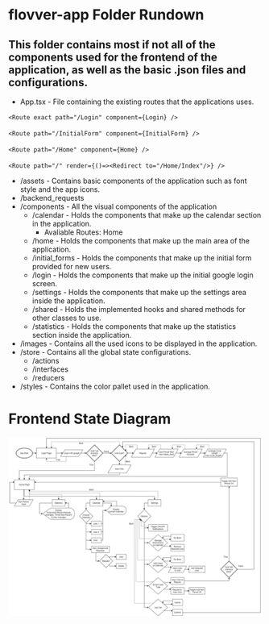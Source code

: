 # flovver-app Folder Rundown

## This folder contains most if not all of the components used for the frontend of the application, as well as the basic .json files and configurations.

* App.tsx -  File containing the existing routes that the applications uses.

```
<Route exact path="/Login" component={Login} />

<Route path="/InitialForm" component={InitialForm} />

<Route path="/Home" component={Home} />

<Route path="/" render={()=><Redirect to="/Home/Index"/>} />         
```

* /assets - Contains basic components of the application such as font style and the app icons.
* /backend_requests
* /components - All the visual components of the application
    * /calendar - Holds the components that make up the calendar section in the application.
        * Avaliable Routes: Home
    * /home - Holds the components that make up the main area of the application.
    * /initial_forms - Holds the components that make up the initial form provided for new users.
    * /login - Holds the components that make up the initial google login screen.
    * /settings - Holds the components that make up the settings area inside the application.
    * /shared - Holds the implemented hooks and shared methods for other classes to use.
    * /statistics - Holds the components that make up the statistics section inside the application.
* /images - Contains all the used icons to be displayed in the application.
* /store - Contains all the global state configurations.
    * /actions
    * /interfaces
    * /reducers
* /styles - Contains the color pallet used in the application.

# Frontend State Diagram
![image](../Documents/Diagrams/Flovver-Frontend-State-Diagram-2.0.jpg)
